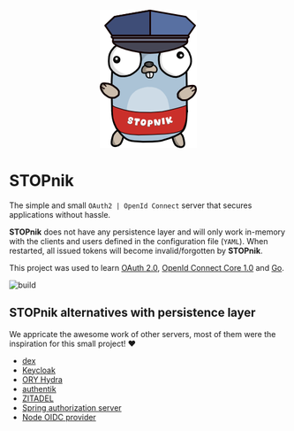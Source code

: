 <p align="center">
    <picture>
      <img alt="STOPnik" title="STOPnik" src="docs/content/assets/stopnik_250.png">
    </picture>
</p>

# STOPnik

The simple and small `OAuth2 | OpenId Connect` server that secures applications without hassle.

**STOPnik** does not have any persistence layer and will only work in-memory with the clients and users defined in the configuration file (`YAML`).
When restarted, all issued tokens will become invalid/forgotten by **STOPnik**.

This project was used to learn [OAuth 2.0](https://datatracker.ietf.org/doc/html/rfc6749), [OpenId Connect Core 1.0](https://openid.net/specs/openid-connect-core-1_0-final.html) and [Go](https://go.dev/).

![build](https://github.com/giftkugel/stopnik/actions/workflows/build.yml/badge.svg)

## STOPnik alternatives with persistence layer

We appricate the awesome work of other servers, most of them were the inspiration for this small project! ♥️

- [dex](https://github.com/dexidp/dex)
- [Keycloak](https://github.com/keycloak/keycloak)
- [ORY Hydra](https://github.com/ory/hydra)
- [authentik](https://github.com/goauthentik/authentik)
- [ZITADEL](https://github.com/zitadel/zitadel)
- [Spring authorization server](https://github.com/spring-projects/spring-authorization-server)
- [Node OIDC provider](https://github.com/panva/node-oidc-provider)
